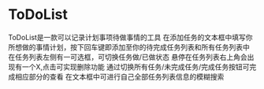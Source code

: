 # ToDoList
ToDoList是一款可以记录计划事项待做事情的工具
在添加任务的文本框中填写你所想做的事情计划，按下回车键即添加至你的待完成任务列表和所有任务列表中
在任务列表左侧有一可选框，可切换任务做/已做状态
悬停在任务列表右上角会出现有一个X,点击可实现删除功能
通过切换所有任务/未完成任务/完成任务按钮可完成相应部分的查看
在文本框中可进行自己全部任务列表信息的模糊搜索